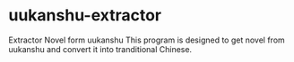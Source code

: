 # uukanshu-extractor
Extractor Novel form uukanshu
This program is designed to get novel from uukanshu and convert it into tranditional Chinese.
